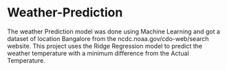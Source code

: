 # Weather-Prediction
The weather Prediction model was done using Machine Learning and got a dataset of location Bangalore from the ncdc.noaa.gov/cdo-web/search website. This project uses the Ridge Regression model to predict the weather temperature with a minimum difference from the Actual Temperature.
